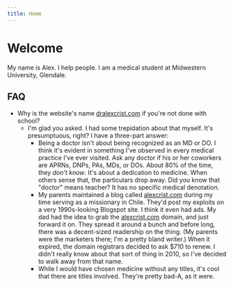 ```yaml
---
title: Home
---
```


# Welcome
My name is Alex. I help people. I am a medical student at Midwestern University, Glendale.


## FAQ
- Why is the website's name [dralexcrist.com](dralexcrist.com) if you're not done with school?
	- I'm glad you asked. I had some trepidation about that myself. It's presumptuous, right? I have a three-part answer:
		- Being a doctor isn't about being recognized as an MD or DO. I think it's evident in something I've observed in every medical practice I've ever visited. Ask any doctor if his or her coworkers are APRNs, DNPs, PAs, MDs, or DOs. About 80% of the time, they *don't know*. It's about a dedication to medicine. When others sense that, the particulars drop away. Did you know that "doctor" means teacher? It has no specific medical denotation.
		- My parents maintained a blog called [alexcrist.com](alexcrist.com) during my time serving as a missionary in Chile. They'd post my exploits on a very 1990s-looking Blogspot site. I think it even had ads. My dad had the idea to grab the [alexcrist.com](alexcrist.com) domain, and just forward it on. They spread it around a bunch and before long, there was a decent-sized readership on the thing. (My parents were the marketers there; I'm a pretty bland writer.) When it expired, the domain registrars decided to ask $710 to renew. I didn't really know about that sort of thing in 2010, so I've decided to walk away from that name.
		- While I would have chosen medicine without any titles, it's cool that there are titles involved. They're pretty bad-A, as it were.